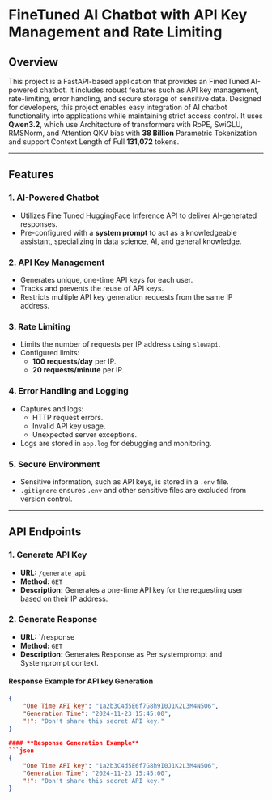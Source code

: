 # **FineTuned AI Chatbot with API Key Management and Rate Limiting**

## **Overview**
This project is a FastAPI-based application that provides an FinedTuned AI-powered chatbot. It includes robust features such as API key management, rate-limiting, error handling, and secure storage of sensitive data. Designed for developers, this project enables easy integration of AI chatbot functionality into applications while maintaining strict access control. It uses **Qwen3.2**, which use Architecture of transformers with RoPE, SwiGLU, RMSNorm, and Attention QKV bias with **38 Billion** Parametric Tokenization and support Context Length of Full **131,072** tokens.

---

## **Features**

### **1. AI-Powered Chatbot**
- Utilizes Fine Tuned HuggingFace Inference API to deliver AI-generated responses.
- Pre-configured with a **system prompt** to act as a knowledgeable assistant, specializing in data science, AI, and general knowledge.

### **2. API Key Management**
- Generates unique, one-time API keys for each user.
- Tracks and prevents the reuse of API keys.
- Restricts multiple API key generation requests from the same IP address.

### **3. Rate Limiting**
- Limits the number of requests per IP address using `slowapi`.
- Configured limits:
  - **100 requests/day** per IP.
  - **20 requests/minute** per IP.

### **4. Error Handling and Logging**
- Captures and logs:
  - HTTP request errors.
  - Invalid API key usage.
  - Unexpected server exceptions.
- Logs are stored in `app.log` for debugging and monitoring.

### **5. Secure Environment**
- Sensitive information, such as API keys, is stored in a `.env` file.
- `.gitignore` ensures `.env` and other sensitive files are excluded from version control.

---

## **API Endpoints**

### **1. Generate API Key**
- **URL:** `/generate_api`
- **Method:** `GET`
- **Description:** Generates a one-time API key for the requesting user based on their IP address.

### **2. Generate Response**
- **URL:** `/response
- **Method:** `GET`
- **Description:** Generates Response as Per systemprompt and Systemprompt context.


#### **Response Example for API key Generation**
```json
{
    "One Time API key": "1a2b3C4d5E6f7G8h9I0J1K2L3M4N5O6",
    "Generation Time": "2024-11-23 15:45:00",
    "!": "Don't share this secret API key."
}

#### **Response Generation Example**
```json
{
    "One Time API key": "1a2b3C4d5E6f7G8h9I0J1K2L3M4N5O6",
    "Generation Time": "2024-11-23 15:45:00",
    "!": "Don't share this secret API key."
}

